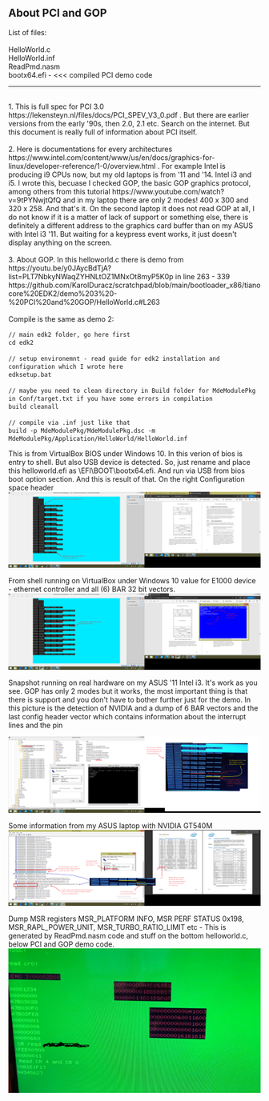 <h2>About PCI and GOP</h2>
List of files:<br /><br />
HelloWorld.c<br />
HelloWorld.inf<br />
ReadPmd.nasm<br />
bootx64.efi - <<< compiled PCI demo code
<hr>
<br />
1. This is full spec for PCI 3.0 https://lekensteyn.nl/files/docs/PCI_SPEV_V3_0.pdf . But there are earlier versions from the early '90s, then 2.0, 2.1 etc. Search on the internet. But this document is really full of information about PCI itself.
<br /><br />
2. Here is documentations for every architectures https://www.intel.com/content/www/us/en/docs/graphics-for-linux/developer-reference/1-0/overview.html . For example Intel is producing i9 CPUs now, but my old laptops is from '11 and '14. Intel i3 and i5. I wrote this, becuase I checked GOP, the basic GOP graphics protocol, among others from this tutorial https://www.youtube.com/watch?v=9tPYNwjtQfQ and in my laptop there are only 2 modes! 400 x 300 and 320 x 258. And that's it. On the second laptop it does not read GOP at all, I do not know if it is a matter of lack of support or something else, there is definitely a different address to the graphics card buffer than on my ASUS with Intel i3 '11. But waiting for a keypress event works, it just doesn't display anything on the screen.
<br /><br />
3. About GOP. In this helloworld.c there is demo from https://youtu.be/y0JAycBdTjA?list=PLT7NbkyNWaqZYHNLtOZ1MNxOt8myP5K0p in line 263 - 339 https://github.com/KarolDuracz/scratchpad/blob/main/bootloader_x86/tianocore%20EDK2/demo%203%20-%20PCI%20and%20GOP/HelloWorld.c#L263
<br /><br />
Compile is the same as demo 2:

```
// main edk2 folder, go here first
cd edk2

// setup environemnt - read guide for edk2 installation and configuration which I wrote here
edksetup.bat

// maybe you need to clean directory in Build folder for MdeModulePkg in Conf/target.txt if you have some errors in compilation
build cleanall

// compile via .inf just like that
build -p MdeModulePkg/MdeModulePkg.dsc -m MdeModulePkg/Application/HelloWorld/HelloWorld.inf
```

This is from VirtualBox BIOS under Windows 10. In this verion of bios is entry to shell. But also USB device is detected. So, just rename and place this helloworld.efi as \EFI\BOOT\bootx64.efi. And run via USB from bios boot option section. And this is result of that. On the right Configuration space header
![dump](https://github.com/KarolDuracz/scratchpad/blob/main/bootloader_x86/tianocore%20EDK2/demo%203%20-%20PCI%20and%20GOP/246%20-%2018-01-2025%20-%20ok%20pierwszy%20test%20na%20VM.png?raw=true)

From shell running on VirtualBox under Windows 10 value for E1000 device - ethernet controller and all (6) BAR 32 bit vectors.
![dump](https://github.com/KarolDuracz/scratchpad/blob/main/bootloader_x86/tianocore%20EDK2/demo%203%20-%20PCI%20and%20GOP/249%20-%2018-01-2025%20-%20cd.png?raw=true)

Snapshot running on real hardware on my ASUS '11 Intel i3. It's work as you see. GOP has only 2 modes but it works, the most important thing is that there is support and you don't have to bother further just for the demo. In this picture is the detection of NVIDIA and a dump of 6 BAR vectors and the last config header vector which contains information about the interrupt lines and the pin

![dump](https://github.com/KarolDuracz/scratchpad/blob/main/bootloader_x86/tianocore%20EDK2/demo%203%20-%20PCI%20and%20GOP/250%20-%2018-01-2025%20-%20ok%20fajnie%20odczytalem%20te%20informacje%20z%20config%20header%20ale%20o%20co%20cmon.png?raw=true)

Some information from my ASUS laptop with NVIDIA GT540M 
![dump](https://github.com/KarolDuracz/scratchpad/blob/main/bootloader_x86/tianocore%20EDK2/demo%203%20-%20PCI%20and%20GOP/259%20-%2019-01-2025%20-%20rozkmin%20ciag%20dalszy.png?raw=true)

Dump MSR registers MSR_PLATFORM INFO, MSR PERF STATUS 0x198, MSR_RAPL_POWER_UNIT, MSR_TURBO_RATIO_LIMIT etc - This is generated by ReadPmd.nasm code and stuff on the bottom helloworld.c, below PCI and GOP demo code.
![dump](https://github.com/KarolDuracz/scratchpad/blob/main/bootloader_x86/tianocore%20EDK2/demo%203%20-%20PCI%20and%20GOP/read%20cpu%20MSR.png?raw=true)
